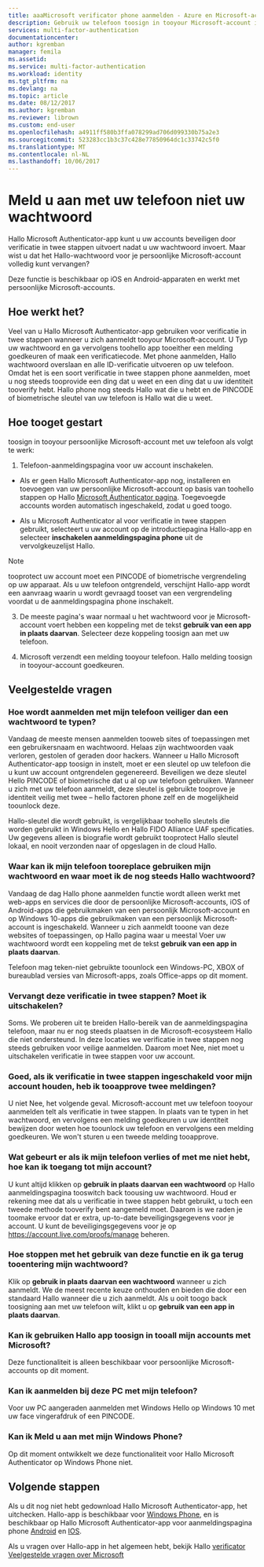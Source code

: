 ```yaml
---
title: aaaMicrosoft verificator phone aanmelden - Azure en Microsoft-accounts | Microsoft Docs
description: Gebruik uw telefoon toosign in tooyour Microsoft-account in plaats van uw wachtwoord te typen. Dit artikel worden veelgestelde vragen beantwoord over deze functie.
services: multi-factor-authentication
documentationcenter: 
author: kgremban
manager: femila
ms.assetid: 
ms.service: multi-factor-authentication
ms.workload: identity
ms.tgt_pltfrm: na
ms.devlang: na
ms.topic: article
ms.date: 08/12/2017
ms.author: kgremban
ms.reviewer: librown
ms.custom: end-user
ms.openlocfilehash: a4911ff580b3ffa078299ad706d099330b75a2e3
ms.sourcegitcommit: 523283cc1b3c37c428e77850964dc1c33742c5f0
ms.translationtype: MT
ms.contentlocale: nl-NL
ms.lasthandoff: 10/06/2017
---
```

# <a name="sign-in-with-your-phone-not-your-password"></a>Meld u aan met uw telefoon niet uw wachtwoord

Hallo Microsoft Authenticator-app kunt u uw accounts beveiligen door verificatie in twee stappen uitvoert nadat u uw wachtwoord invoert. Maar wist u dat het Hallo-wachtwoord voor je persoonlijke Microsoft-account volledig kunt vervangen? 

Deze functie is beschikbaar op iOS en Android-apparaten en werkt met persoonlijke Microsoft-accounts. 

## <a name="how-it-works"></a>Hoe werkt het?

Veel van u Hallo Microsoft Authenticator-app gebruiken voor verificatie in twee stappen wanneer u zich aanmeldt tooyour Microsoft-account. U Typ uw wachtwoord en ga vervolgens toohello app tooeither een melding goedkeuren of maak een verificatiecode. Met phone aanmelden, Hallo wachtwoord overslaan en alle ID-verificatie uitvoeren op uw telefoon. Omdat het is een soort verificatie in twee stappen phone aanmelden, moet u nog steeds tooprovide een ding dat u weet en een ding dat u uw identiteit tooverify hebt. Hallo phone nog steeds Hallo wat die u hebt en de PINCODE of biometrische sleutel van uw telefoon is Hallo wat die u weet. 

## <a name="how-tooget-started"></a>Hoe tooget gestart

toosign in tooyour persoonlijke Microsoft-account met uw telefoon als volgt te werk: 

1. Telefoon-aanmeldingspagina voor uw account inschakelen. 

  - Als er geen Hallo Microsoft Authenticator-app nog, installeren en toevoegen van uw persoonlijke Microsoft-account op basis van toohello stappen op Hallo [Microsoft Authenticator pagina](microsoft-authenticator-app-how-to.md). Toegevoegde accounts worden automatisch ingeschakeld, zodat u goed toogo.

  - Als u Microsoft Authenticator al voor verificatie in twee stappen gebruikt, selecteert u uw account op de introductiepagina Hallo-app en selecteer **inschakelen aanmeldingspagina phone** uit de vervolgkeuzelijst Hallo.

  >[!NOTE] 
  >tooprotect uw account moet een PINCODE of biometrische vergrendeling op uw apparaat. Als u uw telefoon ontgrendeld, verschijnt Hallo-app wordt een aanvraag waarin u wordt gevraagd tooset van een vergrendeling voordat u de aanmeldingspagina phone inschakelt. 

3. De meeste pagina's waar normaal u het wachtwoord voor je Microsoft-account voert hebben een koppeling met de tekst **gebruik van een app in plaats daarvan**. Selecteer deze koppeling toosign aan met uw telefoon. 

4. Microsoft verzendt een melding tooyour telefoon. Hallo melding toosign in tooyour-account goedkeuren.   

## <a name="faq"></a>Veelgestelde vragen 

### <a name="how-is-signing-in-with-my-phone-more-secure-than-typing-a-password"></a>Hoe wordt aanmelden met mijn telefoon veiliger dan een wachtwoord te typen?  

Vandaag de meeste mensen aanmelden tooweb sites of toepassingen met een gebruikersnaam en wachtwoord.  Helaas zijn wachtwoorden vaak verloren, gestolen of geraden door hackers. Wanneer u Hallo Microsoft Authenticator-app toosign in instelt, moet er een sleutel op uw telefoon die u kunt uw account ontgrendelen gegenereerd. Beveiligen we deze sleutel Hello PINCODE of biometrische dat u al op uw telefoon gebruiken.  Wanneer u zich met uw telefoon aanmeldt, deze sleutel is gebruikte tooprove je identiteit veilig met twee – hello factoren phone zelf en de mogelijkheid toounlock deze. 

Hallo-sleutel die wordt gebruikt, is vergelijkbaar toohello sleutels die worden gebruikt in Windows Hello en Hallo FIDO Alliance UAF specificaties. Uw gegevens alleen is biografie wordt gebruikt tooprotect Hallo sleutel lokaal, en nooit verzonden naar of opgeslagen in de cloud Hallo. 
 
### <a name="where-can-i-use-my-phone-tooreplace-my-password-and-where-would-i-still-need-hello-password"></a>Waar kan ik mijn telefoon tooreplace gebruiken mijn wachtwoord en waar moet ik de nog steeds Hallo wachtwoord?  

Vandaag de dag Hallo phone aanmelden functie wordt alleen werkt met web-apps en services die door de persoonlijke Microsoft-accounts, iOS of Android-apps die gebruikmaken van een persoonlijk Microsoft-account en op Windows 10-apps die gebruikmaken van een persoonlijk Microsoft-account is ingeschakeld. Wanneer u zich aanmeldt tooone van deze websites of toepassingen, op Hallo pagina waar u meestal Voer uw wachtwoord wordt een koppeling met de tekst **gebruik van een app in plaats daarvan**. 

Telefoon mag teken-niet gebruikte toounlock een Windows-PC, XBOX of bureaublad versies van Microsoft-apps, zoals Office-apps op dit moment. 
 
### <a name="does-this-replace-two-step-verification-should-i-turn-it-off"></a>Vervangt deze verificatie in twee stappen? Moet ik uitschakelen?   

Soms. We proberen uit te breiden Hallo-bereik van de aanmeldingspagina telefoon, maar nu er nog steeds plaatsen in de Microsoft-ecosysteem Hallo die niet ondersteund. In deze locaties we verificatie in twee stappen nog steeds gebruiken voor veilige aanmelden. Daarom moet Nee, niet moet u uitschakelen verificatie in twee stappen voor uw account. 
 
### <a name="okay-if-i-keep-two-step-verification-turned-on-for-my-account-do-i-have-tooapprove-two-notifications"></a>Goed, als ik verificatie in twee stappen ingeschakeld voor mijn account houden, heb ik tooapprove twee meldingen?

U niet Nee, het volgende geval. Microsoft-account met uw telefoon tooyour aanmelden telt als verificatie in twee stappen. In plaats van te typen in het wachtwoord, en vervolgens een melding goedkeuren u uw identiteit bewijzen door weten hoe toounlock uw telefoon en vervolgens een melding goedkeuren. We won't sturen u een tweede melding tooapprove.

### <a name="what-if-i-lose-my-phone-or-dont-have-it-with-me-how-can-i-access-my-account"></a>Wat gebeurt er als ik mijn telefoon verlies of met me niet hebt, hoe kan ik toegang tot mijn account?  

U kunt altijd klikken op **gebruik in plaats daarvan een wachtwoord** op Hallo aanmeldingspagina tooswitch back toousing uw wachtwoord. Houd er rekening mee dat als u verificatie in twee stappen hebt gebruikt, u toch een tweede methode tooverify bent aangemeld moet. Daarom is we raden je toomake ervoor dat er extra, up-to-date beveiligingsgegevens voor je account. U kunt de beveiligingsgegevens voor je op https://account.live.com/proofs/manage beheren. 
 
### <a name="how-do-i-stop-using-this-feature-and-go-back-tooentering-my-password"></a>Hoe stoppen met het gebruik van deze functie en ik ga terug tooentering mijn wachtwoord?

Klik op **gebruik in plaats daarvan een wachtwoord** wanneer u zich aanmeldt. We de meest recente keuze onthouden en bieden die door een standaard Hallo wanneer die u zich aanmeldt. Als u ooit toogo back toosigning aan met uw telefoon wilt, klikt u op **gebruik van een app in plaats daarvan**. 
 
### <a name="can-i-use-hello-app-toosign-in-tooall-my-accounts-with-microsoft"></a>Kan ik gebruiken Hallo app toosign in tooall mijn accounts met Microsoft?   
Deze functionaliteit is alleen beschikbaar voor persoonlijke Microsoft-accounts op dit moment. 
 
### <a name="can-i-sign-into-my-pc-with-my-phone"></a>Kan ik aanmelden bij deze PC met mijn telefoon?  
Voor uw PC aangeraden aanmelden met Windows Hello op Windows 10 met uw face vingerafdruk of een PINCODE.   
 
### <a name="can-i-sign-in-with-my-windows-phone"></a>Kan ik Meld u aan met mijn Windows Phone?  
Op dit moment ontwikkelt we deze functionaliteit voor Hallo Microsoft Authenticator op Windows Phone niet. 

## <a name="next-steps"></a>Volgende stappen
Als u dit nog niet hebt gedownload Hallo Microsoft Authenticator-app, het uitchecken. Hallo-app is beschikbaar voor [Windows Phone](http://go.microsoft.com/fwlink/?Linkid=825071), en is beschikbaar op Hallo Microsoft Authenticator-app voor aanmeldingspagina phone [Android](http://go.microsoft.com/fwlink/?Linkid=825072) en [IOS](http://go.microsoft.com/fwlink/?Linkid=825073).

Als u vragen over Hallo-app in het algemeen hebt, bekijk Hallo [verificator Veelgestelde vragen over Microsoft](microsoft-authenticator-app-faq.md)
